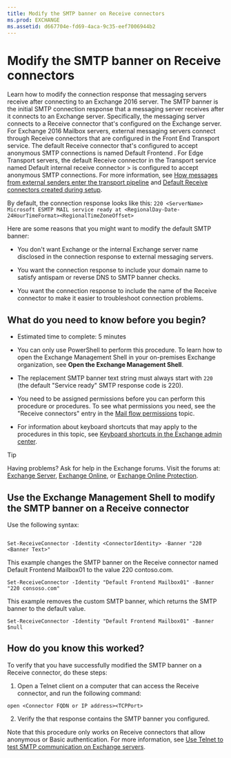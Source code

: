 ```yaml
---
title: Modify the SMTP banner on Receive connectors
ms.prod: EXCHANGE
ms.assetid: d667704e-fd69-4aca-9c35-eef7006944b2
---
```



# Modify the SMTP banner on Receive connectors
Learn how to modify the connection response that messaging servers receive after connecting to an Exchange 2016 server.
The SMTP banner is the initial SMTP connection response that a messaging server receives after it connects to an Exchange server. Specifically, the messaging server connects to a Receive connector that's configured on the Exchange server. For Exchange 2016 Mailbox servers, external messaging servers connect through Receive connectors that are configured in the Front End Transport service. The default Receive connector that's configured to accept anonymous SMTP connections is named Default Frontend _<ServerName>_. For Edge Transport servers, the default Receive connector in the Transport service named Default internal receive connector  _<ServerName>_> is configured to accept anonymous SMTP connections. For more information, see  [How messages from external senders enter the transport pipeline](mail-flow-and-the-transport-pipeline.md#Inbound) and [Default Receive connectors created during setup](receive-connectors.md#DefaultConnectors).
  
    
    

By default, the connection response looks like this:
 `220 <ServerName> Microsoft ESMTP MAIL service ready at <RegionalDay-Date-24HourTimeFormat><RegionalTimeZoneOffset>`
  
    
    

Here are some reasons that you might want to modify the default SMTP banner:
- You don't want Exchange or the internal Exchange server name disclosed in the connection response to external messaging servers.
    
  
- You want the connection response to include your domain name to satisfy antispam or reverse DNS to SMTP banner checks.
    
  
- You want the connection response to include the name of the Receive connector to make it easier to troubleshoot connection problems.
    
  

## What do you need to know before you begin?


- Estimated time to complete: 5 minutes
    
  
- You can only use PowerShell to perform this procedure. To learn how to open the Exchange Management Shell in your on-premises Exchange organization, see **Open the Exchange Management Shell**.
    
  
- The replacement SMTP banner text string must always start with  `220` (the default "Service ready" SMTP response code is 220).
    
  
- You need to be assigned permissions before you can perform this procedure or procedures. To see what permissions you need, see the "Receive connectors" entry in the  [Mail flow permissions](mail-flow-permissions.md) topic.
    
  
- For information about keyboard shortcuts that may apply to the procedures in this topic, see  [Keyboard shortcuts in the Exchange admin center](keyboard-shortcuts-in-the-exchange-admin-center.md).
    
  

> [!TIP]
> Having problems? Ask for help in the Exchange forums. Visit the forums at:  [Exchange Server](https://go.microsoft.com/fwlink/p/?linkId=60612),  [Exchange Online](https://go.microsoft.com/fwlink/p/?linkId=267542), or  [Exchange Online Protection](https://go.microsoft.com/fwlink/p/?linkId=285351). 
  
    
    


## Use the Exchange Management Shell to modify the SMTP banner on a Receive connector

Use the following syntax:
  
    
    

```

Set-ReceiveConnector -Identity <ConnectorIdentity> -Banner "220 <Banner Text>"
```

This example changes the SMTP banner on the Receive connector named Default Frontend Mailbox01 to the value 220 contoso.com.
  
    
    



```
Set-ReceiveConnector -Identity "Default Frontend Mailbox01" -Banner "220 consoso.com"
```

This example removes the custom SMTP banner, which returns the SMTP banner to the default value.
  
    
    



```
Set-ReceiveConnector -Identity "Default Frontend Mailbox01" -Banner $null
```


## How do you know this worked?

To verify that you have successfully modified the SMTP banner on a Receive connector, do these steps:
  
    
    

1. Open a Telnet client on a computer that can access the Receive connector, and run the following command:
    
  ```
  open <Connector FQDN or IP address><TCPPort>
  ```

2. Verify the that response contains the SMTP banner you configured.
    
  
Note that this procedure only works on Receive connectors that allow anonymous or Basic authentication. For more information, see  [Use Telnet to test SMTP communication on Exchange servers](use-telnet-to-test-smtp-communication-on-exchange-servers.md).
  
    
    

